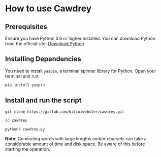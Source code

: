 # How to use Cawdrey

## Prerequisites

Ensure you have Python 3.6 or higher installed. You can download Python from the official site: [Download Python](https://www.python.org/downloads/)

## Installing Dependencies

You need to install `yaspin`, a terminal spinner library for Python. Open your terminal and run:

```bash
pip install yaspin
```

## Install and run the script

```bash
git clone https://gitlab.com/kitsuiwebster/cawdrey.git
```

```bash
cd cawdrey
```

```bash
python3 cawdrey.py
```

**Note**: Generating words with large lengths and/or charsets can take a considerable amount of time and disk space. Be aware of this before starting the operation.
